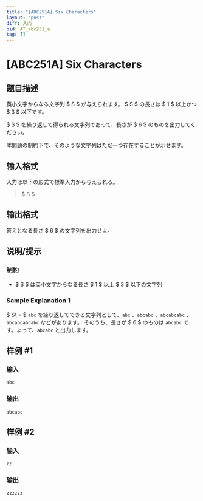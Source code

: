 ```yaml
---
title: "[ABC251A] Six Characters"
layout: "post"
diff: 入门
pid: AT_abc251_a
tag: []
---
```


# [ABC251A] Six Characters

## 题目描述

[problemUrl]: https://atcoder.jp/contests/abc251/tasks/abc251_a

英小文字からなる文字列 $ S $ が与えられます。 $ S $ の長さは $ 1 $ 以上かつ $ 3 $ 以下です。

$ S $ を繰り返して得られる文字列であって、長さが $ 6 $ のものを出力してください。

本問題の制約下で、そのような文字列はただ一つ存在することが示せます。

## 输入格式

入力は以下の形式で標準入力から与えられる。

> $ S $

## 输出格式

答えとなる長さ $ 6 $ の文字列を出力せよ。

## 说明/提示

### 制約

- $ S $ は英小文字からなる長さ $ 1 $ 以上 $ 3 $ 以下の文字列

### Sample Explanation 1

$ S\ = $ `abc` を繰り返してできる文字列として、`abc` 、`abcabc` 、`abcabcabc` 、`abcabcabcabc` などがあります。 そのうち、長さが $ 6 $ のものは `abcabc` です。よって、`abcabc` と出力します。

## 样例 #1

### 输入

```
abc
```

### 输出

```
abcabc
```

## 样例 #2

### 输入

```
zz
```

### 输出

```
zzzzzz
```

